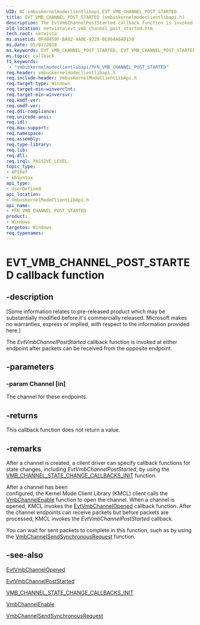 ```yaml
---
UID: NC:vmbuskernelmodeclientlibapi.EVT_VMB_CHANNEL_POST_STARTED
title: EVT_VMB_CHANNEL_POST_STARTED (vmbuskernelmodeclientlibapi.h)
description: The EvtVmbChannelPostStarted callback function is invoked at either endpoint after packets can be received from the opposite endpoint.
old-location: netvista\evt_vmb_channel_post_started.htm
tech.root: netvista
ms.assetid: 0F48459F-BA02-4A0E-9228-BC064A6AD150
ms.date: 05/02/2018
ms.keywords: EVT_VMB_CHANNEL_POST_STARTED, EVT_VMB_CHANNEL_POST_STARTED callback, EvtVmbChannelPostStarted, EvtVmbChannelPostStarted callback function [Network Drivers Starting with Windows Vista], PFN_VMB_CHANNEL_POST_STARTED, PFN_VMB_CHANNEL_POST_STARTED callback function pointer [Network Drivers Starting with Windows Vista], netvista.evt_vmb_channel_post_started, vmbuskernelmodeclientlibapi/EvtVmbChannelPostStarted
ms.topic: callback
f1_keywords:
 - "vmbuskernelmodeclientlibapi/PFN_VMB_CHANNEL_POST_STARTED"
req.header: vmbuskernelmodeclientlibapi.h
req.include-header: VmbusKernelModeClientLibApi.h
req.target-type: Windows
req.target-min-winverclnt: 
req.target-min-winversvr: 
req.kmdf-ver: 
req.umdf-ver: 
req.ddi-compliance: 
req.unicode-ansi: 
req.idl: 
req.max-support: 
req.namespace: 
req.assembly: 
req.type-library: 
req.lib: 
req.dll: 
req.irql: PASSIVE_LEVEL
topic_type:
- APIRef
- kbSyntax
api_type:
- UserDefined
api_location:
- VmbusKernelModeClientLibApi.h
api_name:
- PFN_VMB_CHANNEL_POST_STARTED
product:
- Windows
targetos: Windows
req.typenames: 
---
```


# EVT_VMB_CHANNEL_POST_STARTED callback function


## -description


<p class="CCE_Message">[Some information relates to pre-released product which may be substantially modified before it's commercially released. Microsoft makes no warranties, express or implied, with respect to the information provided here.]

The <i>EvtVmbChannelPostStarted</i> callback function is invoked at either endpoint after packets can be received from
the opposite endpoint.  


## -parameters




### -param Channel [in]

The channel for these endpoints.


## -returns



This callback function does not return a value.




## -remarks



After a channel is created, a client driver can specify callback functions for state changes, including  <i>EvtVmbChannelPostStarted</i>, by using the <a href="https://docs.microsoft.com/windows-hardware/drivers/ddi/vmbuskernelmodeclientlibapi/nf-vmbuskernelmodeclientlibapi-vmb_channel_state_change_callbacks_init">VMB_CHANNEL_STATE_CHANGE_CALLBACKS_INIT</a> function.

After a channel has been  
configured, the Kernel Mode Client Library (KMCL) client calls the <a href="https://docs.microsoft.com/windows-hardware/drivers/ddi/vmbuskernelmodeclientlibapi/nf-vmbuskernelmodeclientlibapi-vmbchannelenable">VmbChannelEnable</a> function to open the channel.  When a channel is opened, KMCL invokes the <a href="https://docs.microsoft.com/windows-hardware/drivers/ddi/vmbuskernelmodeclientlibapi/nc-vmbuskernelmodeclientlibapi-evt_vmb_channel_opened">EvtVmbChannelOpened</a> callback function. After the channel endpoints can receive packets but before packets are processed, KMCL invokes the <i>EvtVmbChannelPostStarted</i> callback.

You can wait for sent packets to complete in this function, such as by using the <a href="https://docs.microsoft.com/windows-hardware/drivers/ddi/vmbuskernelmodeclientlibapi/nf-vmbuskernelmodeclientlibapi-vmbchannelsendsynchronousrequest">VmbChannelSendSynchronousRequest</a> function.




## -see-also




<a href="https://docs.microsoft.com/windows-hardware/drivers/ddi/vmbuskernelmodeclientlibapi/nc-vmbuskernelmodeclientlibapi-evt_vmb_channel_opened">EvtVmbChannelOpened</a>



<a href="https://docs.microsoft.com/windows-hardware/drivers/ddi/vmbuskernelmodeclientlibapi/nc-vmbuskernelmodeclientlibapi-evt_vmb_channel_post_started">EvtVmbChannelPostStarted</a>



<a href="https://docs.microsoft.com/windows-hardware/drivers/ddi/vmbuskernelmodeclientlibapi/nf-vmbuskernelmodeclientlibapi-vmb_channel_state_change_callbacks_init">VMB_CHANNEL_STATE_CHANGE_CALLBACKS_INIT</a>



<a href="https://docs.microsoft.com/windows-hardware/drivers/ddi/vmbuskernelmodeclientlibapi/nf-vmbuskernelmodeclientlibapi-vmbchannelenable">VmbChannelEnable</a>



<a href="https://docs.microsoft.com/windows-hardware/drivers/ddi/vmbuskernelmodeclientlibapi/nf-vmbuskernelmodeclientlibapi-vmbchannelsendsynchronousrequest">VmbChannelSendSynchronousRequest</a>
 

 

